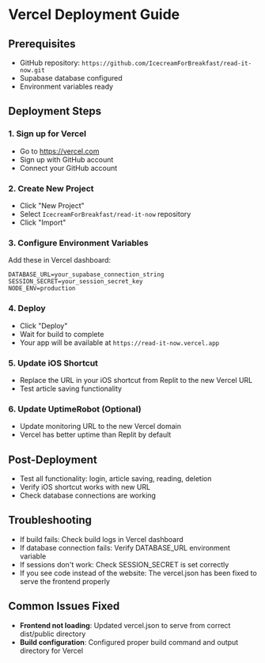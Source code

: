 # Vercel Deployment Guide

## Prerequisites
- GitHub repository: `https://github.com/IcecreamForBreakfast/read-it-now.git`
- Supabase database configured
- Environment variables ready

## Deployment Steps

### 1. Sign up for Vercel
- Go to https://vercel.com
- Sign up with GitHub account
- Connect your GitHub account

### 2. Create New Project
- Click "New Project"
- Select `IcecreamForBreakfast/read-it-now` repository
- Click "Import"

### 3. Configure Environment Variables
Add these in Vercel dashboard:
```
DATABASE_URL=your_supabase_connection_string
SESSION_SECRET=your_session_secret_key
NODE_ENV=production
```

### 4. Deploy
- Click "Deploy"
- Wait for build to complete
- Your app will be available at `https://read-it-now.vercel.app`

### 5. Update iOS Shortcut
- Replace the URL in your iOS shortcut from Replit to the new Vercel URL
- Test article saving functionality

### 6. Update UptimeRobot (Optional)
- Update monitoring URL to the new Vercel domain
- Vercel has better uptime than Replit by default

## Post-Deployment
- Test all functionality: login, article saving, reading, deletion
- Verify iOS shortcut works with new URL
- Check database connections are working

## Troubleshooting
- If build fails: Check build logs in Vercel dashboard
- If database connection fails: Verify DATABASE_URL environment variable
- If sessions don't work: Check SESSION_SECRET is set correctly
- If you see code instead of the website: The vercel.json has been fixed to serve the frontend properly

## Common Issues Fixed
- **Frontend not loading**: Updated vercel.json to serve from correct dist/public directory
- **Build configuration**: Configured proper build command and output directory for Vercel